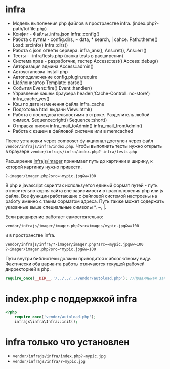 # infra

* Модель выполнения php файлов в пространстве infra. (index.php?-path/to/file.php)
* Конфиг - Файлы .infra.json Infra::config()
* Работа с путям - config.dirs, ~ data, * search, | cahce. Path::theme() Load::srcInfo() Infra::dirs()
* Работа с json ответы сервера. infra_ans(), Ans::ret(), Ans::err()
* Тесты - -infra/tests.php (папка tests в расширении)
* Система прав - разработчик, тестер Access::test() Access::debug() 
* Авторизация админа Access::admin()
* Автоустановка install.php
* Автоподключение config.plugin.require
* Шаблонизатор Template::parse()
* События Event::fire() Event::handler()
* Управление кэшем браузера header('Cache-Controll: no-store') infra_cache_yes()
* Кэш по дате изменения файла infra_cache
* Подготовка html выдачи View::html()
* Работа с последовательностями в строке. Разделитель любой символ. Sequence::right() Sequence::short()
* Отправка писем infra_mail_toAdmin() infra_mail_fromAdmin()
* Работа с кэшем в файловой системе или в memcached

После установки через composer функционал доступен через файл ```vendor/infrajs/infra/index.php```. 
Чтобы выполнить тесты нужно открыть в браузере ```vendor/infrajs/infra/index.php?-infra/tests.php```



Расширение [infrajs/imager](https://github.com/infrajs/imager) принимает путь до картинки и ширину, к которой картинку нужно привести.
```
?-imager/imager.php?src=~mypic.jpg&w=100
```

В php и javascript скриптах используется единый формат путей - путь относительно корня сайта вне зависимости от расположения php или js файла. Все функции работающие с файловой системой настроены на работу именно с таким форматом адреса. Путь также может содержать указанные выше специальные символы *, ~, |.

Если расширение работает самостоятельно:
```
vendor/infrajs/imager/imager.php?src=images/mypic.jpg&w=100
```
и в пространстве infra.
```
vendor/infrajs/infra/?-imager/imager.php?src=~mypic.jpg&w=100
?-imager/imager.php?src=*mypic.jpg&w=100
```
Пути внутри библиотеки должны приводится к абсолютному виду. Фактически оба варианта работы отличаются текущей рабочей дирректорией в php.
```php
require_once(__DIR__.'/../../../vendor/autoload.php'); //Правильная запись
```
# index.php с поддержкой infra
```php
<?php
	require_once('vendor/autoload.php');
	infrajs\infra\Infra::init();
```
# infra только что установлен
* ```vendor/infrajs/infra/index.php?~mypic.jpg```
* ```vendor/infrajs/infra/?~mypic.jpg```

  